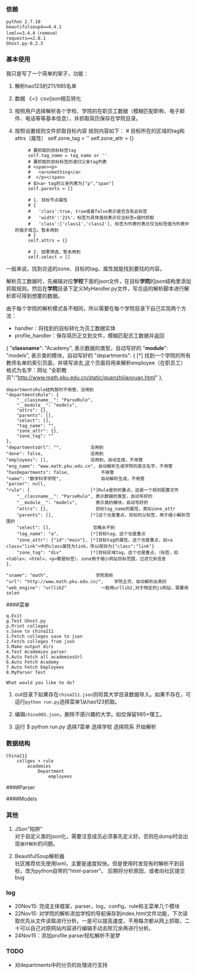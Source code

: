 ### 依赖

    python 2.7.10
    beautifulsoup4==4.4.1
    lxml==3.4.4（remove）
    requests==2.8.1
    Ghost.py-0.2.3

### 基本使用

我只是写了一个简单的架子，功能：
1. 解析hao123的211/985名单
2. 数据 《=》csv/json相互转化
3. 按照用户选择解析各个学校、学院的在职员工数据（模糊匹配职称、电子邮件、电话等等基本信息），并抓取简历保存在学院目录。
4. 按照设置规则文件抓取目标内容
    规则内容如下：
            # 目标所在的区域的tag和attrs（属性）
            self.zone_tag = ''
            self.zone_attr = {}
            
            # 要抓取的目标标签tag
            self.tag_name = tag_name or ''
            # 要抓取的目标标签的递归父亲tag列表
            # <span><p>
            #   <a>something</a>
            #  </p></span>
            # 如<a> tag的父亲列表为["p","span"]
            self.parents = []
            
            # 1. 目标节点属性
            # {
            #   'class':true, true或者false表示是否含有此标签
            #   'width':'21%'，标签为具体值则表示仅当标签=值时抓取
            #   'class':['class1','class2'], 标签为列表时表示仅当标签值为列表中的值才成立。暂未用到
            # }
            self.attrs = {}
            
            # 2. 结果筛选，暂未用到
            self.select = []
一般来说，找到合适的zone、目标的tag、属性就能找到要找的内容。

解析员工数据时，先编辑对应**学校**下面的json文件，在目标**学院**的json结构里添加抓取规则。然后在**学院**目录下定义MyHandler.py文件，写合适的解析脚本进行解析即可得到想要的数据。
    
由于每个学院的解析模式各不相同，所以需要在每个学院目录下自己实现两个方法：
 - handler：将找到的目标转化为员工数据实体
 - profile_handler：保存简历正文到文件，模糊匹配员工数据并返回



{
    "__classname__": "Academy",     表示数据的类型，自动写好的
    "__module__": "models",         表示类的模块，自动写好的
    "departments": {                [*] 找到一个学院的所有教师名单的索引页面，并填写进去,这个页面将用来解析employee（在职员工）
                                    格式为名字：网址
        "全职教员":"http://www.math.pku.edu.cn/static/quanzhijiaoyuan.html"
    },          
                    
    departmentsRule结构暂时不用管，没用到
    "departmentsRule": {
        "__classname__": "ParseRule", 
        "__module__": "models", 
        "attrs": {}, 
        "parents": [], 
        "select": [], 
        "tag_name": "", 
        "zone_attr": {}, 
        "zone_tag": ""
    }, 
    "departmentsUrl": "",           没用到
    "done": false,                  没用到
    "employees": [],                没用到，自动生成，不用管
    "eng_name": "www.math.pku.edu.cn", 自动解析生成学院的英文名字，不用管
    "hasDepartments": false,            不用管
    "name": "数学科学学院",               自动解析生成，不用管
    "parser": null, 
    "rule": {                       [*]Rule是你的重点，这是一个规则配置文件
        "__classname__": "ParseRule", 表示数据的类型，自动写好的
        "__module__": "models",       表示类的模块，自动写好的  
        "attrs": {},                  目标tag_name的属性，类似zone_attr
        "parents": [],              [*]这个也是重点，目标的父标签，用于缩小解析范围的
        "select": [],                忽略永不到                              
        "tag_name": "a",            [*]目标tag，这个也是重点    
        "zone_attr": {"id":"main"}, [*]目标tag的属性，这个也是重点，如<a class="link">中的class属性为link，所以规则为{"class":"link"}
        "zone_tag": "div"           [*]目标区域tag，这个也是重点，（标签，如<table>，<html>，<p>都是标签），zone用于缩小网站目标范围，过滤冗余信息
    },
    
    "sname": "math",                  学院简称
    "url": "http://www.math.pku.edu.cn/",    学院主页，自动解析出来的
    "web_engine": "urllib2"             一般用urllib2,对于特定的js网站，需要用selen
                
####菜单

    q.Exit
    g.Test Ghost.py
    p.Print colleges
    s.Save to china211
    1.Fetch colleges save to json
    2.Fetch colleges from json
    3.Make output dirs
    4.Test Academies parser
    5.Auto Fetch all academiesUrl
    6.Auto Fetch Academy
    7.Auto Fetch Employees
    8.MyParser Test

    What would you like to do? 

1. out目录下如果存在`china211.json`则将其大学目录数据导入。如果不存在，可运行`python run.py`选择菜单1从hao123抓取。

2. 编辑`china985.json`，删除不感兴趣的大学。如仅保留985+理工。

3. 运行
    $ python run.py
    选择7菜单
    选择学校
    选择院系
    开始解析
   

### 数据结构

    China211
        collges + rule
            academies
                Department
                    employees
            
    
####Parser

####Models


### 其他

1. JSon"陷阱"  
对于自定义类的json化，需要注意成员必须事先定义好。否则在dump时会出现`循环解析`的问题。

2. BeautifulSoup解析器  
社区推荐优先使用lxml，主要是速度较快。但是使用时发现有时解析不到目标，改为python自带的"html-parser"。
后期将分析原因，或者向社区提交bug


### log

- 20Nov15: 完成主体框架，parser，log，config，rule和主菜单几个模块
- 22Nov15: 对学院的解析添加学校的导航保存到index.html文件功能，下次读取优先从文件读取进行分析。一是可以提高速度，不用每次都从网上抓取，二十可以自己对原网站内容进行编辑手动去除冗余再进行分析。
- 24Nov15：添加profile parser轻松解析不是梦

### TODO

- 对departments中的分页的处理进行支持